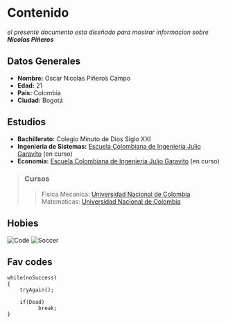 # Contenido

_el presente documento esta diseñado para mostrar informacion sobre **Nicolas Piñeros**_

## Datos Generales
- **Nombre:** Oscar Nicolas Piñeros Campo 
- **Edad:** 21
- **Pais:** Colombia
- **Ciudad:** Bogotá

## Estudios

* **Bachillerato:** Colegio Minuto de Dios Siglo XXI
* **Ingenieria de Sistemas:** [Escuela Colombiana de Ingenieria Julio Garavito](https://www.escuelaing.edu.co/es/) (en curso)
* **Economia:** [Escuela Colombiana de Ingenieria Julio Garavito](https://www.escuelaing.edu.co/es/) (en curso)

> ### Cursos
>> Fisica Mecanica: [Universidad Nacional de Colombia][1]\
>> Matematicas: [Universidad Nacional de Colombia][1]

[1]: https://unal.edu.co

## Hobies 

![Code](https://www.eschoolnews.com/files/2018/07/coding.jpg)
![Soccer](https://www.prodirectsport.com/-/media/prodirect/project/global/more-sports/soccer.jpg)

## Fav codes

```
while(noSuccess) 
{
    tryAgain();
      
    if(Dead)
          break;
}
```
